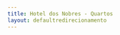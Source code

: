 ```yaml
---
title: Hotel dos Nobres - Quartos
layout: defaultredirecionamento
---
```

<meta http-equiv="refresh" content="1; URL='https://hotels.cloudbeds.com/reservas/e45cDT'"/>
